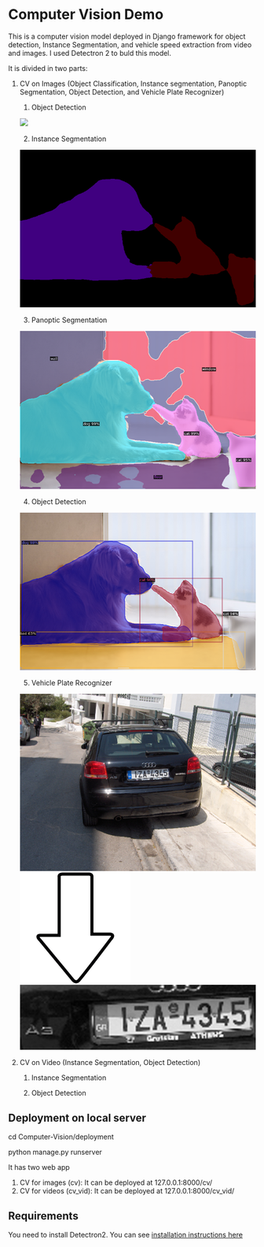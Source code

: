 # Computer Vision Demo

This is a computer vision model deployed in Django framework for object detection, Instance Segmentation, and vehicle speed extraction from video and images.
I used Detectron 2 to buld this model.

It is divided in two parts:
1) CV on Images (Object Classification, Instance segmentation, Panoptic Segmentation, Object Detection, and Vehicle Plate Recognizer)
    1) Object Detection
  
    ![](https://ml4a.github.io/images/figures/localization-detection.png)

    2) Instance Segmentation

    ![](https://github.com/Mohit0928/Computer-Vision/blob/master/deployment/media/seg_img.png)

    3) Panoptic Segmentation

    ![](https://github.com/Mohit0928/Computer-Vision/blob/master/deployment/media/panoptic_img.png)

    4) Object Detection

    ![](https://github.com/Mohit0928/Computer-Vision/blob/master/deployment/media/obd_img.png)

    5) Vehicle Plate Recognizer

    ![](https://github.com/Mohit0928/Computer-Vision/blob/master/deployment/media/2uuuk.jpg)
    <br/>
    ![](https://github.com/Mohit0928/Computer-Vision/blob/master/deployment/media/down_arrow.png)
    <br/>
    ![](https://github.com/Mohit0928/Computer-Vision/blob/master/deployment/media/license_img.png)
    
 2) CV on Video (Instance Segmentation, Object Detection)
 
    1) Instance Segmentation
    
    2) Object Detection

## Deployment on local server

cd Computer-Vision/deployment

python manage.py runserver

It has two web app

1) CV for images (cv): It can be deployed at 127.0.0.1:8000/cv/
2) CV for videos (cv_vid): It can be deployed at 127.0.0.1:8000/cv_vid/

## Requirements
You need to install Detectron2. You can see [installation instructions here](https://detectron2.readthedocs.io/en/latest/tutorials/install.html)

